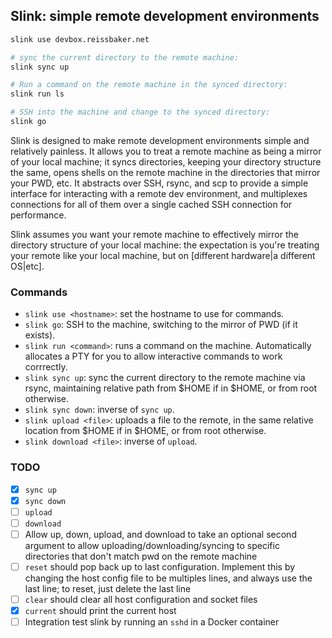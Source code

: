 ## Slink: simple remote development environments

```bash
slink use devbox.reissbaker.net

# sync the current directory to the remote machine:
slink sync up

# Run a command on the remote machine in the synced directory:
slink run ls

# SSH into the machine and change to the synced directory:
slink go
```

Slink is designed to make remote development environments simple and relatively
painless. It allows you to treat a remote machine as being a mirror of your
local machine; it syncs directories, keeping your directory structure the same,
opens shells on the remote machine in the directories that mirror your PWD,
etc. It abstracts over SSH, rsync, and scp to provide a simple interface for
interacting with a remote dev environment, and multiplexes connections for all
of them over a single cached SSH connection for performance.

Slink assumes you want your remote machine to effectively mirror the directory
structure of your local machine: the expectation is you're treating your remote
like your local machine, but on [different hardware|a different OS|etc].

### Commands

* `slink use <hostname>`: set the hostname to use for commands.
* `slink go`: SSH to the machine, switching to the mirror of PWD (if it
  exists).
* `slink run <command>`: runs a command on the machine. Automatically allocates
  a PTY for you to allow interactive commands to work corrrectly.
* `slink sync up`: sync the current directory to the remote machine via rsync,
  maintaining relative path from $HOME if in $HOME, or from root otherwise.
* `slink sync down`: inverse of `sync up`.
* `slink upload <file>`: uploads a file to the remote, in the same relative
  location from $HOME if in $HOME, or from root otherwise.
* `slink download <file>`: inverse of `upload`.

### TODO

* [x] `sync up`
* [x] `sync down`
* [ ] `upload`
* [ ] `download`
* [ ] Allow up, down, upload, and download to take an optional second argument
  to allow uploading/downloading/syncing to specific directories that don't
  match pwd on the remote machine
* [ ] `reset` should pop back up to last configuration. Implement this by
  changing the host config file to be multiples lines, and always use the last
  line; to reset, just delete the last line
* [ ] `clear` should clear all host configuration and socket files
* [x] `current` should print the current host
* [ ] Integration test slink by running an `sshd` in a Docker container
